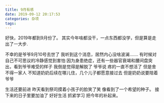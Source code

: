 ```yaml
---
title: 9月有感
date: 2019-09-12 20:17:53
categories: 杂项 
tags:
---
```

好快，2019年都到9月份了。
其实今年啥都没干，一点东西都没学，但是算是走出了一大步.

不幸的是爷爷9月10号去世了
我听到这个消息，居然内心没啥波澜.......
有时候对自己不可思议的冷静感觉到害怕
因为身患绝症，还有一些器官衰竭和腰间盘突出，看到爷爷难受的样子 我倒是觉得是解脱了
爷爷说 疼的一直不想活了 但是舍不得一家人
不知道奶奶后续在哪儿住，几个儿子都愿意接过去 但是奶奶说要陪着爷爷

生活还要前进 昨天看到祭司摸着小孩子的脸笑了笑 像看到了一个希望的种子。
接下来的日子里要加油了  好好生活 抓紧学习 把今年的补起来。